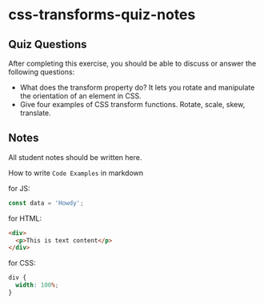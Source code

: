 # css-transforms-quiz-notes

## Quiz Questions

After completing this exercise, you should be able to discuss or answer the following questions:

- What does the transform property do?
  It lets you rotate and manipulate the orientation of an element in CSS.
- Give four examples of CSS transform functions.
  Rotate, scale, skew, translate.

## Notes

All student notes should be written here.

How to write `Code Examples` in markdown

for JS:

```javascript
const data = 'Howdy';
```

for HTML:

```html
<div>
  <p>This is text content</p>
</div>
```

for CSS:

```css
div {
  width: 100%;
}
```
